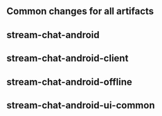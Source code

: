 ## Common changes for all artifacts

## stream-chat-android

## stream-chat-android-client

## stream-chat-android-offline

## stream-chat-android-ui-common